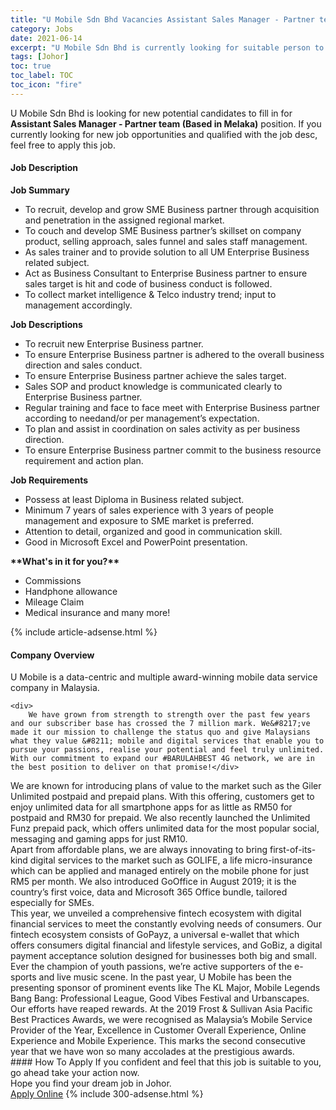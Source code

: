 ```yaml
---
title: "U Mobile Sdn Bhd Vacancies Assistant Sales Manager - Partner team (Based in Melaka)" 
category: Jobs 
date: 2021-06-14 
excerpt: "U Mobile Sdn Bhd is currently looking for suitable person to fill in the Assistant Sales Manager - Partner team (Based in Melaka) which based in Johor" 
tags: [Johor] 
toc: true 
toc_label: TOC 
toc_icon: "fire" 
--- 
```


<p>U Mobile Sdn Bhd is looking for new potential candidates to fill in for <b>Assistant Sales Manager - Partner team (Based in Melaka)</b> position. If you currently looking for new job opportunities and qualified with the job desc, feel free to apply this job.
</p><div><div><h4>Job Description</h4></div><div><div><span><div><div><div><strong>Job Summary</strong></div><ul><li>To recruit, develop and grow SME Business partner through acquisition and penetration in the assigned regional market.</li><li>To couch and develop SME Business partner&#8217;s skillset on company product, selling approach, sales funnel and sales staff management.</li><li>As sales trainer and to provide solution to all UM Enterprise Business related subject.</li><li>Act as Business Consultant to Enterprise Business partner to ensure sales target is hit and code of business conduct is followed.</li><li>To collect market intelligence &amp; Telco industry trend; input to management accordingly.</li></ul><div><strong>Job Descriptions</strong></div><ul><li>To recruit new Enterprise Business partner.</li><li>To ensure Enterprise Business partner is adhered to the overall business direction and sales conduct.</li><li>To ensure Enterprise Business partner achieve the sales target.</li><li>Sales SOP and product knowledge is communicated clearly to Enterprise Business partner.</li><li>Regular training and face to face meet with Enterprise Business partner according to needand/or per management&#8217;s expectation.</li><li>To plan and assist in coordination on sales activity as per business direction.</li><li>To ensure Enterprise Business partner commit to the business resource requirement and action plan.</li></ul><div><strong>Job Requirements</strong></div><ul><li>Possess at least Diploma in Business related subject.</li><li>Minimum 7 years of sales experience with 3 years of people management and exposure to SME market is preferred.</li><li>Attention to detail, organized and good in communication skill.</li><li>Good in Microsoft Excel and PowerPoint presentation.</li></ul></div><div><strong>**What's in it for you?**</strong><ul><li>Commissions</li><li>Handphone allowance</li><li>Mileage Claim</li><li>Medical insurance and many more!</li></ul></div></div></span></div></div></div> 
{% include article-adsense.html %} 
<div><div><h4>Company Overview</h4></div><div><div><span><div><div>
	U Mobile is a data-centric and multiple award-winning mobile data service company in Malaysia.
	
	<div>
		We have grown from strength to strength over the past few years and our subscriber base has crossed the 7 million mark. We&#8217;ve made it our mission to challenge the status quo and give Malaysians what they value &#8211; mobile and digital services that enable you to pursue your passions, realise your potential and feel truly unlimited. With our commitment to expand our #BARULAHBEST 4G network, we are in the best position to deliver on that promise!</div>
<div>
		We are known for introducing plans of value to the market such as the Giler Unlimited postpaid and prepaid plans. With this offering, customers get to enjoy unlimited data for all smartphone apps for as little as RM50 for postpaid and RM30 for prepaid. We also recently launched the Unlimited Funz prepaid pack, which offers unlimited data for the most popular social, messaging and gaming apps for just RM10.</div>
<div>
		Apart from affordable plans, we are always innovating to bring first-of-its-kind digital services to the market such as GOLIFE, a life micro-insurance which can be applied and managed entirely on the mobile phone for just RM5 per month. We also introduced GoOffice in August 2019; it is the country&#8217;s first voice, data and Microsoft 365 Office bundle, tailored especially for SMEs.</div>
<div>
		This year, we unveiled a comprehensive fintech ecosystem with digital financial services to meet the constantly evolving needs of consumers. Our fintech ecosystem consists of GoPayz, a universal e-wallet that which offers consumers digital financial and lifestyle services, and GoBiz, a digital payment acceptance solution designed for businesses both big and small.</div>
<div>
		Ever the champion of youth passions, we&#8217;re active supporters of the e-sports and live music scene. In the past year, U Mobile has been the presenting sponsor of prominent events like The KL Major, Mobile Legends Bang Bang: Professional League, Good Vibes Festival and Urbanscapes.</div>
<div>
		Our efforts have reaped rewards. At the 2019 Frost &amp; Sullivan Asia Pacific Best Practices Awards, we were recognised as Malaysia&#8217;s Mobile Service Provider of the Year, Excellence in Customer Overall Experience, Online Experience and Mobile Experience. This marks the second consecutive year that we have won so many accolades at the prestigious awards.</div>
</div></div></span></div></div></div> 
#### How To Apply 
If you confident and feel that this job is suitable to you, go ahead take your action now. <br/> 
Hope you find your dream job in Johor. <br/> 
<a href="https://www.jobstreet.com.my/en/job/assistant-sales-manager-partner-team-based-in-melaka-4583088?jobId=jobstreet-my-job-4583088&" class="btn btn--info" target="_blank" rel="nofollow noopenner">Apply Online</a> 
{% include 300-adsense.html %} 